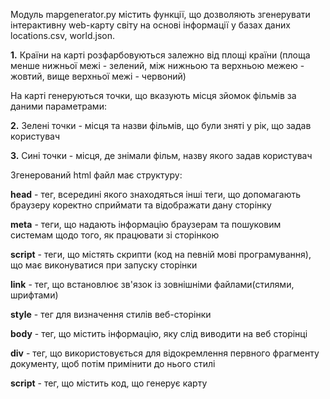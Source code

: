 Модуль mapgenerator.py містить функції, що дозволяють згенерувати інтерактивну web-карту світу на основі інформації у базах даних locations.csv, world.json.





__1.__ Країни на карті розфарбовуються залежно від площі країни (площа менше нижньої межі - зелений, між нижньою та верхньою межею - жовтий,
вище верхньої межі - червоний)

На карті генеруються точки, що вказують місця зйомок фільмів за даними параметрами:

__2.__ Зелені точки - місця та назви фільмів, що були зняті у рік, що задав користувач

__3.__ Сині точки - місця, де знімали фільм, назву якого задав користувач



Згенерований html файл має структуру:

__head__ - тег, всередині якого знаходяться інші теги, що допомагають браузеру коректно сприймати та відображати дану сторінку

__meta__ - теги, що надають інформацію браузерам та пошуковим системам щодо того, як працювати зі сторінкою

__script__ - теги, що містять скрипти (код на певній мові програмування), що має виконуватися при запуску сторінки

__link__ - тег, що встановлює зв'язок із зовнішніми файлами(стилями, шрифтами)

__style__ - тег для визначення стилів веб-сторінки

__body__ - тег, що містить інформацію, яку слід виводити на веб сторінці

__div__ - тег, що використовується для відокремлення первного фрагменту документу, щоб потім примінити до нього стилі


__script__ - тег, що містить код, що генерує карту

